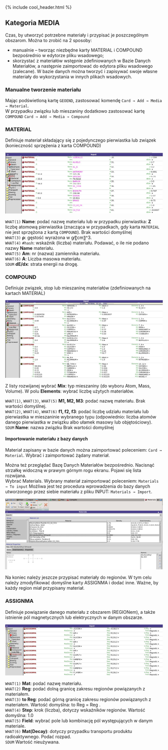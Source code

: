 {% include cool_header.html %}

## Kategoria **MEDIA**

Czas, by utworzyć potrzebne materiały i przypisać je poszczególnym obszarom.
Można to zrobić na 2 sposoby:
- manualnie – tworząc niezbędne karty MATERIAL i COMPOUND bezpośrednio w edytorze pliku wsadowego;
- skorzystać z materiałów wstępnie zdefiniowanych w Bazie Danych Materiałów, a następnie zaimportować do edytora pliku wsadowego (zalecane). W bazie danych można tworzyć i zapisywać swoje własne materiały do wykorzystania w innych plikach wsadowych.

### Manualne tworzenie materiału

Mając podświetloną kartę `GEOEND`, zastosować komendę
`Card → Add → Media → Material`. <br>
W przypadku związku lub mieszaniny dodatkowo zastosować kartę `COMPOUND`
`Card → Add → Media → Compound`

### **MATERIAL** 
Definiuje materiał składający się z pojedynczego pierwiastka lub związek (konieczność sprzężenia z karta COMPOUND)

[!["Material"](Images/Material.jpg)](Images/Material.jpg)

`WHAT(1)` **Name**: podać nazwę materiału lub w przypadku pierwiastka: **Z** liczbę atomową pierwiastka (znacząca w przypadkach, gdy karta `MATERIAL` nie jest sprzężona z kartą `COMPOUND`).
Brak wartości domyślnej
<br> 
`WHAT(3)` **ρ**: gęstość wyrażona w g⁄〖cm〗^3. <br>
`WHAT(4)` `#hash`: wskaźnik (liczba) materiału. Podawać, o ile nie podano nazwy **Name** materiału. <br>
`WHAT(5)` **Am**: nr (nazwa) zamiennika materiału. <br>
`WHAT(6)` **A**: Liczba masowa materiału.<br>
`SDUM` **dE/dx**: strata energii na drogę.


### **COMPOUND** 
Definiuje związek, stop lub mieszaninę materiałów (zdefiniowanych na kartach MATERIAL)

[!["Material"](Images/Compound.jpg)](Images/Compound.jpg)

Z listy rozwijanej wybrać **Mix**: typ mieszaniny (do wyboru Atom, Mass, Volume). W polu **Elements**: wybrać liczbę użytych materiałów.

`WHAT(1)`, `WHAT(3)`, `WHAT(5)` **M1, M2, M3**: podać nazwę materiału.
Brak wartości domyślnej. <br>
`WHAT(2)`, `WHAT(4)`, `WHAT(6)` **f1, f2, f3**: podać liczbę udziału materiału lub pierwiastka w mieszaninie wybranego typu (odpowiednio: liczba atomów danego pierwiastka w związku albo ułamek masowy lub objętościowy). <br> 
`SDUM` **Name**: nazwa związku
Brak wartości domyślnej

#### Importowanie materiału z bazy danych

Materiał zapisany w bazie danych można zaimportować poleceniem: `Card → Material`.
Wybrać i zaimportować żądany materiał. 

Można też przeglądać Bazę Danych Materiałów bezpośrednio. Nacisnąć strzałkę widoczną w prawym górnym rogu ekranu. Pojawi się lista rozwijana.<br>
Wybrać Materials. Wybrany materiał zaimportować poleceniem: `Materials → To input`
Możliwa jest tez procedura wprowadzenia do bazy danych
utworzonego przez siebie materiału z pliku INPUT: `Materials → Import`.

[!["Material"](Images/Materials_eth.jpg)](Images/Materials_eth.jpg)

Na koniec należy jeszcze przypisać materiały do regionów. W tym celu należy zmodyfikować domyślne karty ASSIGNMA i dodać inne. Ważne, by każdy region miał przypisany materiał.

### **ASSIGNMA**  
Definiuje powiązanie danego materiału z obszarem (REGIONem), a także istnienie pól magnetycznych lub elektrycznych w danym obszarze.

[!["Assignma"](Images/Assignma.jpg)](Images/Assignma.jpg)

`WHAT(1)` **Mat**: podać nazwę materiału. <br>
`WHAT(2)` **Reg**: podać dolną granicę zakresu regionów powiązanych z materiałem. <BR>
`WHAT(3)` **to Reg**: podać górną granicę zakresu regionów powiązanych z materiałem. Wartość domyślna: to Reg = Reg . <br>
`WHAT(4)` **Step**: krok (liczba), dotyczy wskaźników regionów. Wartość domyślna: 1.0 <br>
`WHAT(5)` **Field**: wybrać pole lub kombinację pól występujących w danym materiale. <br>
`WHAT(6)` **Mat(Decay)**: dotyczy przypadku transportu produktu radioaktywnego. Podać rozpad. <br>
`SDUM` Wartość nieużywana.
